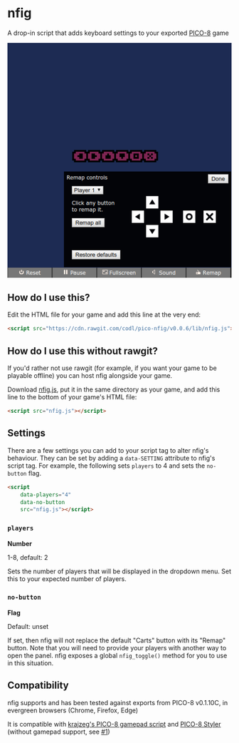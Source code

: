 # nfig

A drop-in script that adds keyboard settings to your exported [PICO-8][] game

![](screenshot.png)

[PICO-8]: http://www.lexaloffle.com/pico-8.php

## How do I use this?

Edit the HTML file for your game and add this line at the very end:

```html
<script src="https://cdn.rawgit.com/codl/pico-nfig/v0.0.6/lib/nfig.js"></script>
```

## How do I use this without rawgit?

If you'd rather not use rawgit (for example, if you want your game to be playable offline) you can host nfig alongside your game.

Download [nfig.js](lib/nfig.js), put it in the same directory as your game, and add this line to the bottom of your game's HTML file:

```html
<script src="nfig.js"></script>
```

## Settings

There are a few settings you can add to your script tag to alter nfig's behaviour. They can be set by adding a `data-SETTING` attribute to nfig's script tag. For example, the following sets `players` to 4 and sets the `no-button` flag.

```html
<script
    data-players="4"
    data-no-button
    src="nfig.js"></script>
```

### `players`

**Number**

1-8, default: 2

Sets the number of players that will be displayed in the dropdown menu. Set this to your expected number of players.

### `no-button`

**Flag**

Default: unset

If set, then nfig will not replace the default "Carts" button with its "Remap" button. Note that you will need to provide your players with another way to open the panel. nfig exposes a global `nfig_toggle()` method for you to use in this situation.

## Compatibility

nfig supports and has been tested against exports from PICO-8 v0.1.10C, in evergreen browsers (Chrome, Firefox, Edge)

It is compatible with [krajzeg's PICO-8 gamepad script][gamepad] and [PICO-8 Styler][styler] (without gamepad support, see [#1][])

[gamepad]: https://github.com/krajzeg/pico8gamepad/
[styler]: https://seansleblanc.itch.io/pico-8-styler
[#1]: https://github.com/codl/pico-nfig/issues/1
